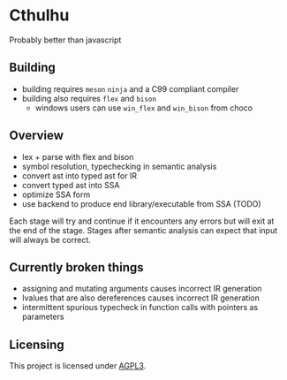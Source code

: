 # Cthulhu

Probably better than javascript

## Building
* building requires `meson` `ninja` and a C99 compliant compiler
* building also requires `flex` and `bison`
    - windows users can use `win_flex` and `win_bison` from choco

## Overview

* lex + parse with flex and bison
* symbol resolution, typechecking in semantic analysis
* convert ast into typed ast for IR
* convert typed ast into SSA
* optimize SSA form
* use backend to produce end library/executable from SSA (TODO)

Each stage will try and continue if it encounters any errors but will exit at the end of the stage.
Stages after semantic analysis can expect that input will always be correct.

## Currently broken things
* assigning and mutating arguments causes incorrect IR generation
* lvalues that are also dereferences causes incorrect IR generation
* intermittent spurious typecheck in function calls with pointers as parameters

## Licensing

This project is licensed under [AGPL3](./LICENSE).
